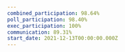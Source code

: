 ```yaml
---
combined_participation: 98.64%
poll_participation: 98.40%
exec_participation: 100%
communication: 89.31%
start_date: 2021-12-13T00:00:00.000Z
---
```

